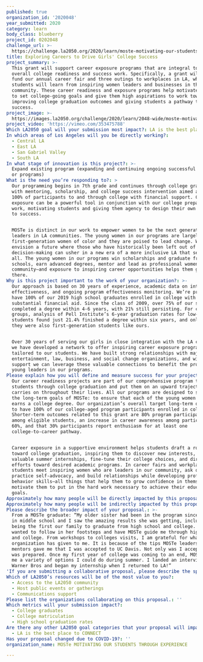 ```yaml
---
published: true
organization_id: '2020048'
year_submitted: 2020
category: learn
body_class: blueberry
project_id: 0202048
challenge_url: >-
  https://challenge.la2050.org/2020/learn/moste-motivating-our-students-through-experience/
title: Exploring Careers to Drive Girls' College Success
project_summary: >-
  This grant will support career exposure programs that are integral to MOSTe’s
  overall college readiness and success work. Specifically, a grant will fully
  fund our annual career fair and three outings to workplaces in LA, where
  students will learn from inspiring women leaders and businesses in the
  community. These career readiness and exposure programs help motivate students
  to set college-going goals and give them high aspirations to work toward,
  improving college graduation outcomes and giving students a pathway to
  success. 
project_image: >-
  https://images.la2050.org/challenge/2020/learn/2048-wide/moste-motivating-our-students-through-experience.jpg
project_video: 'https://vimeo.com/353475788'
Which LA2050 goal will your submission most impact?: LA is the best place to LEARN
In which areas of Los Angeles will you be directly working?:
  - Central LA
  - East LA
  - San Gabriel Valley
  - South LA
In what stage of innovation is this project?: >-
  Expand existing program (expanding and continuing ongoing successful projects
  or programs)
What is the need you’re responding to?: >
  Our programming begins in 7th grade and continues through college graduation
  with mentoring, scholarship, and college success intervention aimed at getting
  100% of participants to and through college with financial support. Career
  exposure can be a powerful tool in conjunction with our college preparation
  work, motivating students and giving them agency to design their own pathways
  to success. 


  MOSTe is distinct in our work to empower women to be the next generation of
  leaders in LA communities. The young women in our programs are largely
  first-generation women of color and they are poised to lead change. We
  envision a future where those who have historically been left out of
  decision-making can usher in a new era of a more inclusive LA that serves us
  all. The young women in our programs win scholarships and graduate from elite
  schools, earn advanced degrees, mentor and lead as professional women in the
  community—and exposure to inspiring career opportunities helps them get
  there. 
Why is this project important to the work of your organization?: >-
  Our approach is based on 30 years of experience, academic data on intervention
  effectiveness, and ongoing program effectiveness monitoring. We’re proud to
  have 100% of our 2019 high school graduates enrolled in college with
  substantial financial aid. Since the class of 2009, over 75% of our students
  completed a degree within 4-6 years, with 21% still persisting. For comparable
  groups, analysis of Pell Institute’s 6-year graduation rates for low-income
  students found just 21.4% finished a degree within six years, and only 11% if
  they were also first-generation students like ours. 


  Over 30 years of serving our girls in close integration with the LA community,
  we have developed a network to offer inspiring career exposure programming
  tailored to our students. We have built strong relationships with major
  entertainment, law, business, and social change organizations, and with grant
  support we can leverage these valuable connections to benefit the promising
  young leaders in our programs. 
Please explain how you will define and measure success for your project.: >-
  Our career readiness projects are part of our comprehensive program to support
  students through college graduation and put them on an upward trajectory that
  carries on throughout their lives. All our programs are designed to support
  the long-term goals of MOSTe: to ensure that each of the young women we serve
  earns a college degree. Our organization’s overall target long-term outcome is
  to have 100% of our college-aged program participants enrolled in college.
  Shorter-term outcomes related to this grant are 80% program participation
  among eligible students, an increase in career awareness among participants to
  60%, and that 30% participants report enthusiasm for at least one
  college-to-career pathway.  


  Career exposure in a supportive environment helps students draft a roadmap
  toward college graduation, inspiring them to discover new interests, pursue
  valuable summer internships, fine-tune their college choices, and direct their
  efforts toward desired academic programs. In career fairs and workplace visits
  students meet inspiring women who are leaders in our community, ask questions,
  practice self-advocacy, and build relationships while developing professional
  behavior skills—all things that help them to grow confidence in themselves and
  motivate them to put in the hard work necessary to achieve their educational
  goals. 
Approximately how many people will be directly impacted by this proposal?: '175'
Approximately how many people will be indirectly impacted by this proposal?: '750'
Please describe the broader impact of your proposal.: >-
  From a MOSTe graduate: “My older sister had been in the program since she was
  in middle school and I saw the amazing results she was getting, including
  being the first our family to graduate from high school and college. I knew I
  wanted to follow in her footsteps and have MOSTe guide me through high school
  and college. From workshops to colleges visits, I am grateful for what this
  organization has given to me. It is because of the tips MOSTe leaders and
  mentors gave me that I was accepted to UC Davis. Not only was I accepted but I
  was prepared. Once my first year of college was coming to an end, MOSTe gave
  me a variety of options I could do during summer. I landed an interview with
  Warner Bros and began my internship when I returned to LA!”
'If you are submitting a collaborative proposal, please describe the specific role of partner organizations in the project.': ''
Which of LA2050’s resources will be of the most value to you?:
  - Access to the LA2050 community
  - Host public events or gatherings
  - Communications support
Please list the organizations collaborating on this proposal.: ''
Which metrics will your submission impact?:
  - College graduates
  - College matriculation
  - High school graduation rates
Are there any other LA2050 goal categories that your proposal will impact?:
  - LA is the best place to CONNECT
Has your proposal changed due to COVID-19?: ''
organization_name: MOSTe MOTIVATING OUR STUDENTS THROUGH EXPERIENCE

---
```

